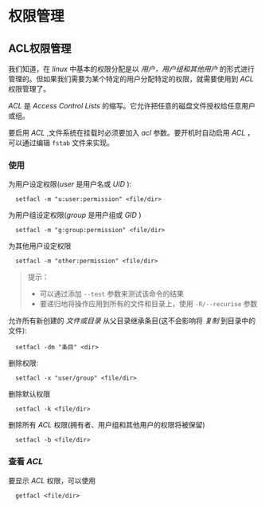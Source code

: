 # 权限管理

## ACL权限管理

我们知道，在 *linux* 中基本的权限分配是以 *用户，用户组和其他用户* 的形式进行管理的。但如果我们需要为某个特定的用户分配特定的权限，就需要使用到 *ACL* 权限管理了。

*ACL* 是 *Access Control Lists* 的缩写。它允许把任意的磁盘文件授权给任意用户或组。

要启用 *ACL* ,文件系统在挂载时必须要加入 *acl* 参数。要开机时自动启用 *ACL* ，可以通过编辑 `fstab` 文件来实现。

### 使用

为用户设定权限(*user* 是用户名或 *UID* ):

```
  setfacl -m "u:user:permission" <file/dir>
```

为用户组设定权限(*group* 是用户组或 *GID* )

```
  setfacl -m "g:group:permission" <file/dir>
```

为其他用户设定权限

```
  setfacl -m "other:permission" <file/dir>
```

> 提示：
> - 可以通过添加 `--test` 参数来测试该命令的结果
> - 要递归地将操作应用到所有的文件和目录上，使用 `-R/--recurise` 参数 

允许所有新创建的 *文件或目录* 从父目录继承条目(这不会影响将 *复制* 到目录中的文件):

```
  setfacl -dm "条目" <dir>
```

删除权限:

```
  setfacl -x "user/group" <file/dir>
```

删除默认权限

```
  setfacl -k <file/dir>
```

删除所有 *ACL*  权限(拥有者、用户组和其他用户的权限将被保留)

```
  setfacl -b <file/dir>
```

### 查看 *ACL* 

要显示 *ACL* 权限，可以使用

```
  getfacl <file/dir>
```
 

